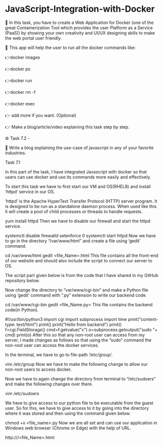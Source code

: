 # JavaScript-Integration-with-Docker

📌 In this task, you have to create a Web Application for Docker (one of the great Containerization Tool which provides the user Platform as a Service (PaaS)) by showing your own creativity and UI/UX designing skills to make the web portal user friendly.

📌 This app will help the user to run all the docker commands like:

👉docker images

👉docker ps

👉docker run

👉docker rm -f

👉docker exec

👉 add more if you want. (Optional)

👉 Make a blog/article/video explaining this task step by step.

⚙️ Task 7.2 -

📌 Write a blog explaining the use-case of javascript in any of your favorite industries.

Task 7.1

In this part of the task, I have integrated Javascript with docker so that users can use docker and use its commands more easily and effectively.

To start this task we have to first start our VM and OS(RHEL8) and install ‘httpd’ service in our OS.

‘httpd’ is the Apache HyperText Transfer Protocol (HTTP) server program. It is designed to be run as a standalone daemon process. When used like this it will create a pool of child processes or threads to handle requests.

yum install httpd
Then we have to disable our firewall and start the httpd service.

systemctl disable firewalld
setenforce 0
systemctl start httpd
Now we have to go in the directory “/var/www/html” and create a file using ‘gedit’ command.

cd /var/www/html
gedit <file_Name>.html
This file contains all the front-end of our website and should also include the script to connect our server to OS.

The script part given below is from the code that I have shared in my GitHub repository below.

<script>
         function lw()
        {
        
        var xhr=new XMLHttpRequest();
        i=document.getElementById("in1").value;
        
        xhr.open("GET","http://192.168.43.104/cgi-bin/lw.py?x="+i,true);
        xhr.send();
        
        xhr.onload=function (){
        var output=xhr.responseText;
        document.getElementById("d1").innerHTML=output;
                    }
        }
        
</script>
Now change the directory to “var/www/cgi-bin” and make a Python file using ‘gedit’ command with “.py” extension to write our backend code.

cd /var/www/cgi-bin
gedit <file_Name.py>
This file contains the backend code(in Python).

#!/usr/bin/python3
import cgi
import subprocess
import time
print("content-type: text/html")
print()
print("Hello from backend")
print()
f=cgi.FieldStorage()
cmd=f.getvalue("x")
o=subprocess.getoutput("sudo "+ cmd)
print(o)
After this so that any non-root user can access from my server, I made changes as follows so that using the “sudo” command the non-root user can access the docker services.

In the terminal, we have to go to file-path ‘/etc/group’.

vim /etc/group
Now we have to make the following change to allow our non-root users to access docker.


Now we have to again change the directory from terminal to “/etc/sudoers” and make the following changes over there.

vim /etc/sudoers

We have to give access to our python file to be executable from the guest user. So for this, we have to give access to it by going into the directory where it was stored and then using the command given below.

chmod +x <file_name>.py
Now we are all set and can use our application in Windows web browser (Chrome or Edge) with the help of URL.

http://<IP Address>/<file_Name>.html
